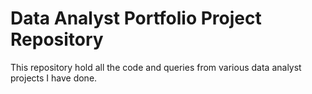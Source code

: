 # Data Analyst Portfolio Project Repository
This repository hold all the code and queries from various data analyst projects I have done. 
